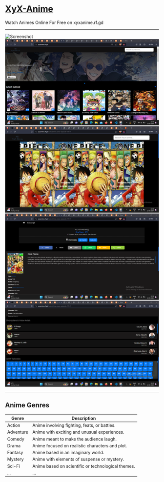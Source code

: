# [XyX-Anime](https://xyxanime.rf.gd)


Watch Animes Online For Free on xyxanime.rf.gd
___

![Screenshot](https://github.com/codex0555/XyX-Anime/blob/main/preview1.png)
![Screenshot](https://github.com/codex0555/XyX-Anime/blob/main/preview2.png)
![Screenshot](https://github.com/codex0555/XyX-Anime/blob/main/preview3.png)
![Screenshot](https://github.com/codex0555/XyX-Anime/blob/main/preview4.png)
![Screenshot](https://github.com/codex0555/XyX-Anime/blob/main/preview5.png)
***
## Anime Genres

| Genre         | Description                                      |
|---------------|--------------------------------------------------|
| Action        | Anime involving fighting, feats, or battles.     |
| Adventure     | Anime with exciting and unusual experiences.      |
| Comedy        | Anime meant to make the audience laugh.           |
| Drama         | Anime focused on realistic characters and plot.  |
| Fantasy       | Anime based in an imaginary world.                |
| Mystery       | Anime with elements of suspense or mystery.       |
| Sci-Fi        | Anime based on scientific or technological themes.|
| ...           | ...                                              |


